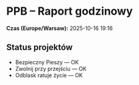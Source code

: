 # PPB – Raport godzinowy
**Czas (Europe/Warsaw):** 2025-10-16 19:16

## Status projektów
- Bezpieczny Pieszy — OK
- Zwolnij przy przejściu — OK
- Odblask ratuje życie — OK

